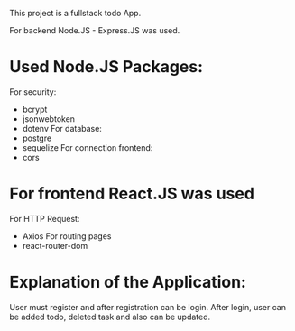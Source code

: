 This project is a fullstack todo App.

For backend Node.JS - Express.JS was used.

# Used Node.JS Packages:
For security:
  - bcrypt
  - jsonwebtoken
  - dotenv
For database:
  - postgre
  - sequelize
For connection frontend:
  - cors

# For frontend React.JS was used

For HTTP Request:
  - Axios
For routing pages
  - react-router-dom

# Explanation of the Application:

User must register and after registration can be login.
After login, user can be added todo, deleted task and also can be updated.

